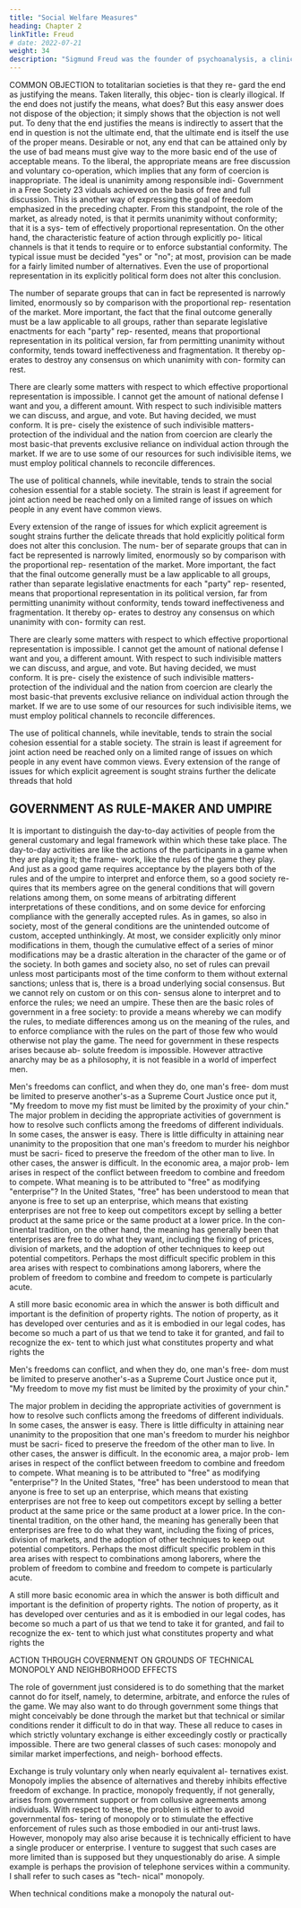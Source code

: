 ```yaml
---
title: "Social Welfare Measures"
heading: Chapter 2
linkTitle: Freud
# date: 2022-07-21
weight: 34
description: "Sigmund Freud was the founder of psychoanalysis, a clinical method for evaluating and treating pathologies through dialogue with a patient"
---
```



COMMON OBJECTION to totalitarian societies is that they re- gard the end as justifying the means. Taken literally, this objec- tion is clearly illogical. If the end does not justify the means, what does? But this easy answer does not dispose of the objection; it simply shows that the objection is not well put. To deny that the end justifies the means is indirectly to assert that the end in question is not the ultimate end, that the ultimate end is itself the use of the proper means. Desirable or not, any end that can be attained only by the use of bad means must give way to the more basic end of the use of acceptable means.
To the liberal, the appropriate means are free discussion and voluntary co-operation, which implies that any form of coercion is inappropriate. The ideal is unanimity among responsible indi-
Government in a Free Society
23
viduals achieved on the basis of free and full discussion. This is another way of expressing the goal of freedom emphasized in the preceding chapter.
From this standpoint, the role of the market, as already noted, is that it permits unanimity without conformity; that it is a sys- tem of effectively proportional representation. On the other hand, the characteristic feature of action through explicitly po- litical channels is that it tends to require or to enforce substantial conformity. The typical issue must be decided "yes" or "no"; at most, provision can be made for a fairly limited number of alternatives. Even the use of proportional representation in its explicitly political form does not alter this conclusion. 

The number of separate groups that can in fact be represented is narrowly limited, enormously so by comparison with the proportional rep- resentation of the market. More important, the fact that the final outcome generally must be a law applicable to all groups, rather than separate legislative enactments for each "party" rep- resented, means that proportional representation in its political version, far from permitting unanimity without conformity, tends toward ineffectiveness and fragmentation. It thereby op- erates to destroy any consensus on which unanimity with con- formity can rest.

There are clearly some matters with respect to which effective proportional representation is impossible. I cannot get the amount of national defense I want and you, a different amount. With respect to such indivisible matters we can discuss, and argue, and vote. But having decided, we must conform. It is pre- cisely the existence of such indivisible matters-protection of the individual and the nation from coercion are clearly the most basic-that prevents exclusive reliance on individual action through the market. If we are to use some of our resources for such indivisible items, we must employ political channels to reconcile differences.

The use of political channels, while inevitable, tends to strain the social cohesion essential for a stable society. The strain is least if agreement for joint action need be reached only on a limited range of issues on which people in any event have common views. 

Every extension of the range of issues for which explicit agreement is sought strains further the delicate threads that hold explicitly political form does not alter this conclusion. The num- ber of separate groups that can in fact be represented is narrowly limited, enormously so by comparison with the proportional rep- resentation of the market. More important, the fact that the final outcome generally must be a law applicable to all groups, rather than separate legislative enactments for each "party" rep- resented, means that proportional representation in its political version, far from permitting unanimity without conformity, tends toward ineffectiveness and fragmentation. It thereby op- erates to destroy any consensus on which unanimity with con- formity can rest.

There are clearly some matters with respect to which effective proportional representation is impossible. I cannot get the amount of national defense I want and you, a different amount. With respect to such indivisible matters we can discuss, and argue, and vote. But having decided, we must conform. It is pre- cisely the existence of such indivisible matters-protection of the individual and the nation from coercion are clearly the most basic-that prevents exclusive reliance on individual action through the market. If we are to use some of our resources for such indivisible items, we must employ political channels to reconcile differences.

The use of political channels, while inevitable, tends to strain the social cohesion essential for a stable society. The strain is least if agreement for joint action need be reached only on a limited range of issues on which people in any event have common views. Every extension of the range of issues for which explicit agreement is sought strains further the delicate threads that hold


## GOVERNMENT AS RULE-MAKER AND UMPIRE

It is important to distinguish the day-to-day activities of people from the general customary and legal framework within which these take place. The day-to-day activities are like the actions of the participants in a game when they are playing it; the frame- work, like the rules of the game they play. And just as a good game requires acceptance by the players both of the rules and of the umpire to interpret and enforce them, so a good society re- quires that its members agree on the general conditions that will govern relations among them, on some means of arbitrating different interpretations of these conditions, and on some device for enforcing compliance with the generally accepted rules. As in games, so also in society, most of the general conditions are the unintended outcome of custom, accepted unthinkingly. At most, we consider explicitly only minor modifications in them, though the cumulative effect of a series of minor modifications may be a drastic alteration in the character of the game or of the society. In both games and society also, no set of rules can prevail unless most participants most of the time conform to them without external sanctions; unless that is, there is a broad underlying social consensus. But we cannot rely on custom or on this con- sensus alone to interpret and to enforce the rules; we need an umpire. These then are the basic roles of government in a free society: to provide a means whereby we can modify the rules, to mediate differences among us on the meaning of the rules, and to enforce compliance with the rules on the part of those few who would otherwise not play the game.
The need for government in these respects arises because ab- solute freedom is impossible. However attractive anarchy may be as a philosophy, it is not feasible in a world of imperfect men.



Men's freedoms can conflict, and when they do, one man's free- dom must be limited to preserve another's-as a Supreme Court Justice once put it, "My freedom to move my fist must be limited by the proximity of your chin."
The major problem in deciding the appropriate activities of government is how to resolve such conflicts among the freedoms of different individuals. In some cases, the answer is easy. There is little difficulty in attaining near unanimity to the proposition that one man's freedom to murder his neighbor must be sacri- ficed to preserve the freedom of the other man to live. In other cases, the answer is difficult. In the economic area, a major prob- lem arises in respect of the conflict between freedom to combine and freedom to compete. What meaning is to be attributed to "free" as modifying "enterprise"? In the United States, "free" has been understood to mean that anyone is free to set up an enterprise, which means that existing enterprises are not free to keep out competitors except by selling a better product at the same price or the same product at a lower price. In the con- tinental tradition, on the other hand, the meaning has generally been that enterprises are free to do what they want, including the fixing of prices, division of markets, and the adoption of other techniques to keep out potential competitors. Perhaps the most difficult specific problem in this area arises with respect to combinations among laborers, where the problem of freedom to combine and freedom to compete is particularly acute.


A still more basic economic area in which the answer is both difficult and important is the definition of property rights. The notion of property, as it has developed over centuries and as it is embodied in our legal codes, has become so much a part of us that we tend to take it for granted, and fail to recognize the ex- tent to which just what constitutes property and what rights the



Men's freedoms can conflict, and when they do, one man's free- dom must be limited to preserve another's-as a Supreme Court Justice once put it, "My freedom to move my fist must be limited by the proximity of your chin."

The major problem in deciding the appropriate activities of government is how to resolve such conflicts among the freedoms of different individuals. In some cases, the answer is easy. There is little difficulty in attaining near unanimity to the proposition that one man's freedom to murder his neighbor must be sacri- ficed to preserve the freedom of the other man to live. In other cases, the answer is difficult. In the economic area, a major prob- lem arises in respect of the conflict between freedom to combine and freedom to compete. What meaning is to be attributed to "free" as modifying "enterprise"? In the United States, "free" has been understood to mean that anyone is free to set up an enterprise, which means that existing enterprises are not free to keep out competitors except by selling a better product at the same price or the same product at a lower price. In the con- tinental tradition, on the other hand, the meaning has generally been that enterprises are free to do what they want, including the fixing of prices, division of markets, and the adoption of other techniques to keep out potential competitors. Perhaps the most difficult specific problem in this area arises with respect to combinations among laborers, where the problem of freedom to combine and freedom to compete is particularly acute.

A still more basic economic area in which the answer is both difficult and important is the definition of property rights. The notion of property, as it has developed over centuries and as it is embodied in our legal codes, has become so much a part of us that we tend to take it for granted, and fail to recognize the ex- tent to which just what constitutes property and what rights the



ACTION THROUGH COVERNMENT ON GROUNDS OF TECHNICAL MONOPOLY AND NEIGHBORHOOD EFFECTS

The role of government just considered is to do something that the market cannot do for itself, namely, to determine, arbitrate, and enforce the rules of the game. We may also want to do through government some things that might conceivably be done through the market but that technical or similar conditions render it difficult to do in that way. These all reduce to cases in which strictly voluntary exchange is either exceedingly costly or practically impossible. There are two general classes of such cases: monopoly and similar market imperfections, and neigh- borhood effects.

Exchange is truly voluntary only when nearly equivalent al- ternatives exist. Monopoly implies the absence of alternatives and thereby inhibits effective freedom of exchange. In practice, monopoly frequently, if not generally, arises from government support or from collusive agreements among individuals. With respect to these, the problem is either to avoid governmental fos- tering of monopoly or to stimulate the effective enforcement of rules such as those embodied in our anti-trust laws. However, monopoly may also arise because it is technically efficient to have a single producer or enterprise. I venture to suggest that such cases are more limited than is supposed but they unquestionably do arise. A simple example is perhaps the provision of telephone services within a community. I shall refer to such cases as "tech- nical" monopoly.

When technical conditions make a monopoly the natural out-

